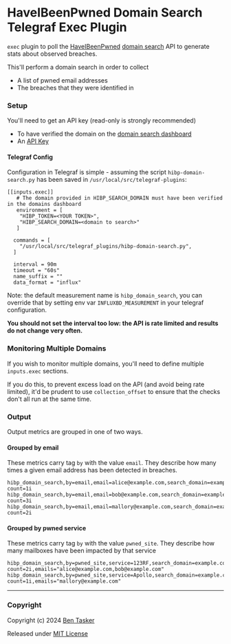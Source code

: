 # HaveIBeenPwned Domain Search Telegraf Exec Plugin

`exec` plugin to poll the [HaveIBeenPwned](https://haveibeenpwned.com) [domain search](https://haveibeenpwned.com/API/v3#BreachesForDomain) API to generate stats about observed breaches.


This'll perform a domain search in order to collect

- A list of pwned email addresses
- The breaches that they were identified in


### Setup

You'll need to get an API key (read-only is strongly recommended)

- To have verified the domain on the [domain search dashboard](https://haveibeenpwned.com/DomainSearch)
- An [API Key](https://haveibeenpwned.com/API/Key)


#### Telegraf Config

Configuration in Telegraf is simple - assuming the script `hibp-domain-search.py` has been saved in `/usr/local/src/telegraf-plugins`:
```
[[inputs.exec]]
   # The domain provided in HIBP_SEARCH_DOMAIN must have been verified in the domains dashboard
   environment = [
    "HIBP_TOKEN=<YOUR TOKEN>",
    "HIBP_SEARCH_DOMAIN=<domain to search>"
   ]

  commands = [
    "/usr/local/src/telegraf_plugins/hibp-domain-search.py",
  ]
  
  interval = 90m  
  timeout = "60s"
  name_suffix = ""
  data_format = "influx"
```

Note: the default measurement name is `hibp_domain_search`, you can override that by setting env var `INFLUXBD_MEASUREMENT` in your telegraf configuration.

**You should not set the interval too low: the API is rate limited and results do not change very often.**


### Monitoring Multiple Domains

If you wish to monitor multiple domains, you'll need to define multiple `inputs.exec` sections.

If you do this, to prevent excess load on the API (and avoid being rate limited), it'd be prudent to use `collection_offset` to ensure that the checks don't all run at the same time.


### Output

Output metrics are grouped in one of two ways.

#### Grouped by email

These metrics carry tag `by` with the value `email`. They describe how many times a given email address has been detected in breaches.

```text
hibp_domain_search,by=email,email=alice@example.com,search_domain=example.com,mbox=alice count=1i
hibp_domain_search,by=email,email=bob@example.com,search_domain=example.com,mbox=bob count=3i
hibp_domain_search,by=email,email=mallory@example.com,search_domain=example.com,mbox=mallory count=2i
```

#### Grouped by pwned service

These metrics carry tag `by` with the value `pwned_site`. They describe how many mailboxes have been impacted by that service

```text
hibp_domain_search,by=pwned_site,service=123RF,search_domain=example.com count=2i,emails="alice@example.com,bob@example.com"
hibp_domain_search,by=pwned_site,service=Apollo,search_domain=example.com count=1i,emails="mallory@example.com"
```

---

### Copyright

Copyright (c) 2024 [Ben Tasker](https://www.bentasker.co.uk)

Released under [MIT License](https://www.bentasker.co.uk/pages/licenses/mit-license.html)
